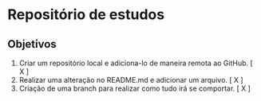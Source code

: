 # Repositório de estudos

## Objetivos

1. Criar um repositório local e adiciona-lo de maneira remota ao GitHub. [ X ]
2. Realizar uma alteração no README.md e adicionar um arquivo. [ X ]
3. Criação de uma branch para realizar como tudo irá se comportar. [ X ]